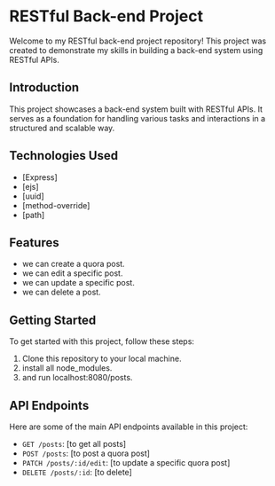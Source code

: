 # RESTful Back-end Project

Welcome to my RESTful back-end project repository! This project was created to demonstrate my skills in building a back-end system using RESTful APIs.

## Introduction

This project showcases a back-end system built with RESTful APIs. It serves as a foundation for handling various tasks and interactions in a structured and scalable way.

## Technologies Used

- [Express]
- [ejs]
- [uuid]
- [method-override]
- [path]

## Features

- we can create a quora post.
- we can edit a specific post.
- we can update a specific post.
- we can delete a post.

## Getting Started

To get started with this project, follow these steps:

1. Clone this repository to your local machine.
2. install all node_modules.
3. and run localhost:8080/posts.

## API Endpoints
Here are some of the main API endpoints available in this project:

- `GET /posts`: [to get all posts]
- `POST /posts`: [to post a quora post]
- `PATCH /posts/:id/edit`: [to update a specific quora post]
- `DELETE /posts/:id`: [to delete]


